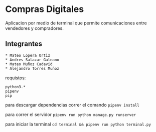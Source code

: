 # Compras Digitales

Aplicacion por medio de terminal que permite comunicaciones entre vendedores y compradores.

## Integrantes

```
* Mateo Lopera Ortiz
* Andres Salazar Galeano
* Mateo Muñoz Cadavid
* Alejandro Torres Muñoz
```

requistos:

```
python3.*
pipenv
pip
```

para descargar dependencias correr el comando `pipenv install`

para correr el servidor `pipenv run python manage.py runserver`

para iniciar la terminal `cd terminal && pipenv run python terminal.py`
